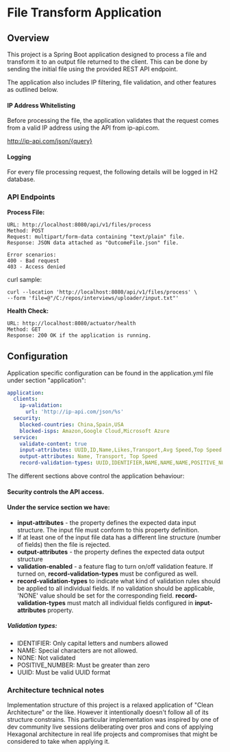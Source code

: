 # File Transform Application

## Overview

This project is a Spring Boot application designed to process a file and transform it to an output file returned to the client.
This can be done by sending the initial file using the provided REST API endpoint.

The application also includes IP filtering, file validation, and other features as outlined below. 

#### IP Address Whitelisting

Before processing the file, the application validates that the request comes from a valid IP address using the API from ip-api.com.

http://ip-api.com/json/{query}

#### Logging

For every file processing request, the following details will be logged in H2 database.

### API Endpoints

**Process File:**

    URL: http://localhost:8080/api/v1/files/process
    Method: POST
    Request: multipart/form-data containing "text/plain" file.
    Response: JSON data attached as "OutcomeFile.json" file.
    
    Error scenarios:
    400 - Bad request
    403 - Access denied

curl sample:

    curl --location 'http://localhost:8080/api/v1/files/process' \
    --form 'file=@"/C:/repos/interviews/uploader/input.txt"'


**Health Check:**

    URL: http://localhost:8080/actuator/health
    Method: GET
    Response: 200 OK if the application is running.

## Configuration

Application specific configuration can be found in the application.yml file under section "application":

```yaml
application:
  clients:
    ip-validation:
      url: 'http://ip-api.com/json/%s'
  security:
    blocked-countries: China,Spain,USA
    blocked-isps: Amazon,Google Cloud,Microsoft Azure
  service:
    validate-content: true
    input-attributes: UUID,ID,Name,Likes,Transport,Avg Speed,Top Speed
    output-attributes: Name, Transport, Top Speed
    record-validation-types: UUID,IDENTIFIER,NAME,NAME,NAME,POSITIVE_NUMBER,POSITIVE_NUMBER
```
The different sections above control the application behaviour:
#### Security controls the API access.
#### Under the service section we have:
- **input-attributes** - the property defines the expected data input structure. 
The input file must conform to this property definition. 
- If at least one of the input file data has a different line structure (number of fields) then the file is rejected.
- **output-attributes** - the property defines the expected data output structure
- **validation-enabled** - a feature flag to turn on/off validation feature. If turned on, 
**record-validation-types** must be configured as well.
- **record-validation-types** to indicate what kind of validation rules should be applied to all individual fields.
If no validation should be applicable, 'NONE' value should be set for the corresponding field.
**record-validation-types** must match all individual fields configured in **input-attributes** property.

##### Validation types:
- IDENTIFIER: Only capital letters and numbers allowed
- NAME: Special characters are not allowed.
- NONE: Not validated
- POSITIVE_NUMBER: Must be greater than zero
- UUID: Must be valid UUID format

### Architecture technical notes

Implementation structure of this project is a relaxed application of "Clean Architecture" or the like.
However it intentionally doesn't follow all of its structure constrains.
This particular implementation was inspired by one of dev community live sessions deliberating over pros and cons of applying Hexagonal architecture in real life projects and compromises that might be considered to take when applying it.
